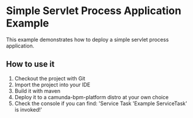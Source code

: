 Simple Servlet Process Application Example
==========================================

This example demonstrates how to deploy a simple servlet process application.

How to use it
-----------------------------

1. Checkout the project with Git
2. Import the project into your IDE
3. Build it with maven
4. Deploy it to a camunda-bpm-platform distro at your own choice
6. Check the console if you can find: 'Service Task 'Example ServiceTask' is invoked!'

